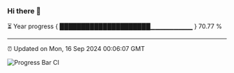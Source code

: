 ### Hi there 👋

⏳ Year progress { █████████████████████▁▁▁▁▁▁▁▁▁ } 70.77 %

---

⏰ Updated on Mon, 16 Sep 2024 00:06:07 GMT

![Progress Bar CI](https://github.com/liununu/liununu/workflows/Progress%20Bar%20CI/badge.svg)
